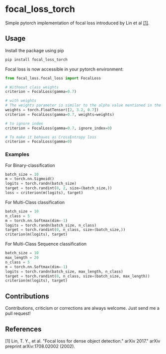 # focal_loss_torch
Simple pytorch implementation of focal loss introduced by Lin et al [[1]](#1).

## Usage
Install the package using pip
```bash
pip install focal_loss_torch
```

Focal loss is now accessible in your pytorch environment:
```python
from focal_loss.focal_loss import FocalLoss

# Withoout class weights
criterion = FocalLoss(gamma=0.7)

# with weights 
# The weights parameter is similar to the alpha value mentioned in the paper
weights = torch.FloatTensor([2, 3.2, 0.7])
criterion = FocalLoss(gamma=0.7, weights=weights)

# to ignore index 
criterion = FocalLoss(gamma=0.7, ignore_index=0)

# To make it behaves as CrossEntropy loss
criterion = FocalLoss(gamma=0)
```

### Examples
For Binary-classification
```python
batch_size = 10
m = torch.nn.Sigmoid()
logits = torch.randn(batch_size)
target = torch.randint(0, 2, size=(batch_size,))
loss = criterion(m(logits), target)
```

For Multi-Class classification
```python
batch_size = 10
n_class = 5
m = torch.nn.Softmax(dim=-1)
logits = torch.randn(batch_size, n_class)
target = torch.randint(0, n_class, size=(batch_size,))
criterion(m(logits), target)
```

For Multi-Class Sequence classification
```python
batch_size = 10
max_length = 20
n_class = 5
m = torch.nn.Softmax(dim=-1)
logits = torch.randn(batch_size, max_length, n_class)
target = torch.randint(0, n_class, size=(batch_size, max_length))
criterion(m(logits), target)
```


## Contributions
Contributions, criticism or corrections are always welcome. 
Just send me a pull request!

## References 
<a id="1">[1]</a> 
Lin, T. Y., et al.
"Focal loss for dense object detection."
arXiv 2017." arXiv preprint arXiv:1708.02002 (2002).
